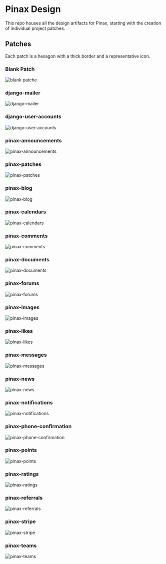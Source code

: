 # Pinax Design

This repo houses all the design artifacts for Pinax, starting with the creation
of individual project patches.

## Patches

Each patch is a hexagon with a thick border and a representative icon.

### Blank Patch

![blank patche](./patches/patch-blank.svg)

### django-mailer

![django-mailer](./patches/django-mailer.svg)

### django-user-accounts

![django-user-accounts](./patches/django-user-accounts.svg)

### pinax-announcements

![pinax-announcements](./patches/pinax-announcements.svg)

### pinax-patches

![pinax-patches](./patches/pinax-patches.svg)

### pinax-blog

![pinax-blog](./patches/pinax-blog.svg)

### pinax-calendars

![pinax-calendars](./patches/pinax-calendars.svg)

### pinax-comments

![pinax-comments](./patches/pinax-comments.svg)

### pinax-documents

![pinax-documents](./patches/pinax-documents.svg)

### pinax-forums

![pinax-forums](./patches/pinax-forums.svg)

### pinax-images

![pinax-images](./patches/pinax-images.svg)

### pinax-likes

![pinax-likes](./patches/pinax-likes.svg)

### pinax-messages

![pinax-messages](./patches/pinax-messages.svg)

### pinax-news

![pinax-news](./patches/pinax-news.svg)

### pinax-notifications

![pinax-notifications](./patches/pinax-notifications.svg)

### pinax-phone-confirmation

![pinax-phone-confirmation](./patches/pinax-phone-confirmation.svg)

### pinax-points

![pinax-points](./patches/pinax-points.svg)

### pinax-ratings

![pinax-ratings](./patches/pinax-ratings.svg)

### pinax-referrals

![pinax-referrals](./patches/pinax-referrals.svg)

### pinax-stripe

![pinax-stripe](./patches/pinax-stripe.svg)

### pinax-teams

![pinax-teams](./patches/pinax-teams.svg)
